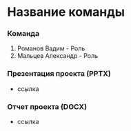 # Название команды

### Команда
1. Романов Вадим - Роль
2. Мальцев Александр - Роль

### Презентация проекта (PPTX)
+ ссылка 
### Отчет проекта (DOCX)
+ ссылка 
